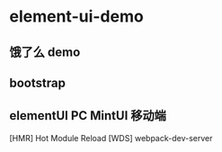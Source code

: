 # element-ui-demo
饿了么 demo
---------------------
bootstrap
---------------------
elementUI PC
MintUI    移动端
------------------------
[HMR] Hot Module Reload
[WDS] webpack-dev-server